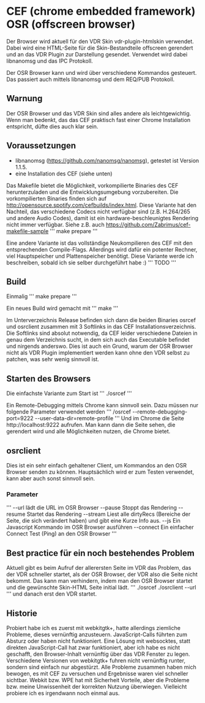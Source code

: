 # CEF (chrome embedded framework) OSR (offscreen browser)
Der Browser wird aktuell für den VDR Skin vdr-plugin-htmlskin verwendet. Dabei wird eine HTML-Seite für die Skin-Bestandteile
offscreen gerendert und an das VDR Plugin zur Darstellung gesendet. Verwendet wird dabei libnanomsg und das IPC Protokoll.

Der OSR Browser kann und wird über verschiedene Kommandos gesteuert. Das passiert auch mittels libnanomsg und dem REQ/PUB Protokoll.

## Warnung
Der OSR Browser und das VDR Skin sind alles andere als leichtgewichtig. Wenn man bedenkt, das das CEF praktisch fast
einer Chrome Installation entspricht, düfte dies auch klar sein.

## Voraussetzungen
- libnanomsg (https://github.com/nanomsg/nanomsg), getestet ist Version 1.1.5.
- eine Installation des CEF (siehe unten)

Das Makefile bietet die Möglichkeit, vorkompilierte Binaries des CEF herunterzuladen und die Entwicklungsumgebung
vorzubereiten. Die vorkompilierten Binaries finden sich auf http://opensource.spotify.com/cefbuilds/index.html.
Diese Variante hat den Nachteil, das verschiedene Codecs nicht verfügbar sind (z.B. H.264/265 und andere Audio Codes),
damit ist ein hardware-beschleunigtes Rendering nicht immer verfügbar.
Siehe z.B. auch https://github.com/Zabrimus/cef-makefile-sample
'''
make prepare
'''

Eine andere Variante ist das vollständige Neukompilieren des CEF mit den entsprechenden Compile-Flags. Allerdings
wird dafür ein potenter Rechner, viel Hauptspeicher und Plattenspeicher benötigt. Diese Variante werde ich beschreiben,
sobald ich sie selber durchgeführt habe :)
'''
TODO
'''

## Build
Einmalig
'''
make prepare
'''

Ein neues Build wird gemacht mit
'''
make
'''

Im Unterverzeichnis Release befinden sich dann die beiden Binaries osrcef und osrclient zusammen mit 3 Softlinks in
das CEF Installationsverzeichnis. Die Softlinks sind absolut notwendig, da CEF leider verschiedene Dateien in genau
dem Verzeichnis sucht, in dem sich auch das Executable befindet und nirgends anderswo. Dies ist auch ein Grund, warum
der OSR Browser nicht als VDR Plugin implementiert werden kann ohne den VDR selbst zu patchen, was sehr wenig sinnvoll ist.


## Starten des Browsers
Die einfachste Variante zum Start ist
'''
./osrcef
'''

Ein Remote-Debugging mittels Chrome kann sinnvoll sein. Dazu müssen nur folgende Parameter verwendet werden
'''
/osrcef --remote-debugging-port=9222 --user-data-dir=remote-profile
'''
Und im Chrome die Seite http://localhost:9222 aufrufen. Man kann dann die Seite sehen, die gerendert wird und alle
Möglichkeiten nutzen, die Chrome bietet.

## osrclient
Dies ist ein sehr einfach gehaltener Client, um Kommandos an den OSR Browser senden zu können. Hauptsächlich wird
er zum Testen verwendet, kann aber auch sonst sinnvoll sein.

### Parameter
'''
--url <url>     lädt die URL im OSR Browser
--pause         Stoppt das Rendering
--resume        Startet das Rendering
--stream        Liest alle dirtyRecs (Bereiche der Seite, die sich verändert haben) und gibt eine Kurze Info aus.
--js <cmd>      Ein Javascript Kommando im OSR Browser ausführen
--connect       Ein einfacher Connect Test (Ping) an den OSR Browser
'''

## Best practice für ein noch bestehendes Problem
Aktuell gibt es beim Aufruf der allerersten Seite im VDR das Problem, das der VDR schneller startet, als der OSR Browser,
der VDR also die Seite nicht bekommt. Das kann man verhindern, indem man den OSR Browser startet und die
gewünschte Skin-HTML Seite initial lädt.
'''
./osrcef
./osrclient --url <Pfad zum Skin HTML>
'''
und danach erst den VDR startet.

## Historie
Probiert habe ich es zuerst mit webkitgtk+, hatte allerdings ziemliche Probleme, dieses vernünftig anzusteuern. 
JavaScript-Calls führten zum Absturz oder haben nicht funktioniert. Eine Lösung mit websocktes, statt direkten
JavaScript-Call hat zwar funktioniert, aber ich habe es nicht geschafft, den Browser-Inhalt vernünftig über das
VDR Fenster zu legen. Verschiedene Versionen von webkitgtk+ fuhren nicht vernünftig runter, sondern sind einfach
nur abgestürzt. Alle Probleme zusammen haben mich bewogen, es mit CEF zu versuchen und Ergebnisse waren viel schneller
sichtbar.
Webkit bzw. WPE hat mit Sicherheit Vorteile, aber die Probleme bzw. meine Unwissenheit der korrekten Nutzung überwiegen.
Vielleicht probiere ich es irgendwann noch einmal aus.